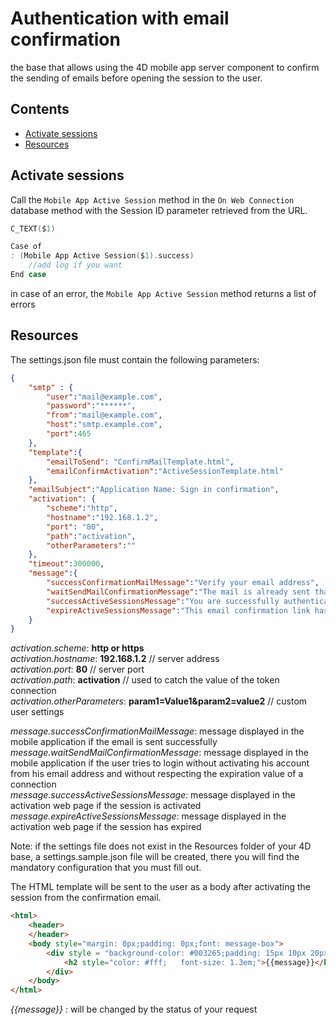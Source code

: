 # Authentication with email confirmation

the base that allows using the 4D mobile app server component to confirm the sending of emails before opening the session to the user.

##  Contents ##
- [Activate sessions](#ActivateSessions)
- [Resources](#Resources)

## Activate sessions ##

Call the `Mobile App Active Session` method in the  `On Web Connection` database  method with the Session ID parameter retrieved from the URL.

```swift
C_TEXT($1)

Case of
: (Mobile App Active Session($1).success)
    //add log if you want
End case
```
in case of an error, the `Mobile App Active Session` method returns a list of errors

## Resources ##

The settings.json file must contain the following parameters:

```json
{
    "smtp" : {
        "user":"mail@example.com",
        "password":"******",
        "from":"mail@example.com",
        "host":"smtp.example.com",
        "port":465
    },
    "template":{    
        "emailToSend": "ConfirmMailTemplate.html",
        "emailConfirmActivation":"ActiveSessionTemplate.html"
    },
    "emailSubject":"Application Name: Sign in confirmation",
    "activation": {
        "scheme":"http",
        "hostname":"192.168.1.2",
        "port": "80",
        "path":"activation",
        "otherParameters":""
    },
    "timeout":300000,
    "message":{
        "successConfirmationMailMessage":"Verify your email address",
        "waitSendMailConfirmationMessage":"The mail is already sent thank you to wait before sending again",
        "successActiveSessionsMessage":"You are successfully authenticated",
        "expireActiveSessionsMessage":"This email confirmation link has expired!"
    }
}
```
*activation.scheme*: **http or https** \
*activation.hostname*: **192.168.1.2** // server address \
*activation.port*: **80** // server port \
*activation.path*: **activation** // used to catch the value of the token connection \
*activation.otherParameters*: **param1=Value1&param2=value2** // custom user settings

*message.successConfirmationMailMessage*: message displayed in the mobile application if the email is sent successfully \
*message.waitSendMailConfirmationMessage*: message displayed in the mobile application if the user tries to login without activating his account from his email address and without respecting the expiration value of a connection \
*message.successActiveSessionsMessage*: message displayed in the activation web page if the session is activated \
*message.expireActiveSessionsMessage*: message displayed in the activation web page if the session has expired

Note: if the settings file does not exist in the Resources folder of your 4D base, a settings.sample.json file will be created, there you will find the mandatory configuration that you must fill out.

The HTML template will be sent to the user as a body after activating the session from the confirmation email.

```html
<html>
    <header>
    </header>
    <body style="margin: 0px;padding: 0px;font: message-box">
        <div style = "background-color: #003265;padding: 15px 10px 20px 20px;margin: 0px;">
            <h2 style="color: #fff;   font-size: 1.3em;">{{message}}</h2>
        </div>
    </body>
</html>
```
*{{message}}* : will be changed by the status of your request
